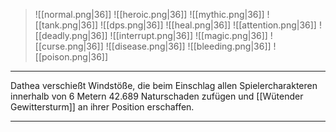 > ![[normal.png|36]] ![[heroic.png|36]] ![[mythic.png|36]]
> ![[tank.png|36]] ![[dps.png|36]] ![[heal.png|36]]
> ![[attention.png|36]] ![[deadly.png|36]] ![[interrupt.png|36]]
> ![[magic.png|36]] ![[curse.png|36]] ![[disease.png|36]] ![[bleeding.png|36]] ![[poison.png|36]] 

***
Dathea verschießt Windstöße, die beim Einschlag allen Spielercharakteren innerhalb von 6 Metern 42.689 Naturschaden zufügen und [[Wütender Gewittersturm]] an ihrer Position erschaffen.




***